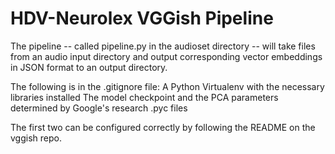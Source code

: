# HDV-Neurolex VGGish Pipeline
The pipeline -- called pipeline.py in the audioset directory -- will take files from an audio input directory and output corresponding vector embeddings in JSON format to an output directory.

The following is in the .gitignore file:
A Python Virtualenv with the necessary libraries installed
The model checkpoint and the PCA parameters determined by Google's research
.pyc files

The first two can be configured correctly by following the README on the vggish repo.
